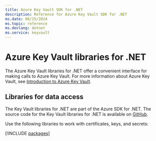 ```yaml
---
title: Azure Key Vault SDK for .NET
description: Reference for Azure Key Vault SDK for .NET
ms.date: 08/15/2024
ms.topic: reference
ms.devlang: dotnet
ms.service: keyvault
---
```

# Azure Key Vault libraries for .NET

The Azure Key Vault libraries for .NET offer a convenient interface for making calls to Azure Key Vault. For more information about Azure Key Vault, see [Introduction to Azure Key Vault](https://learn.microsoft.com/azure/key-vault/general/overview).

## Libraries for data access

The Key Vault libraries for .NET are part of the Azure SDK for .NET. The source code for the Key Vault libraries for .NET is available on [GitHub](https://github.com/Azure/azure-sdk-for-net/tree/main/sdk/keyvault).

Use the following libraries to work with certificates, keys, and secrets:

[!INCLUDE [packages](key-vault-index.md)]